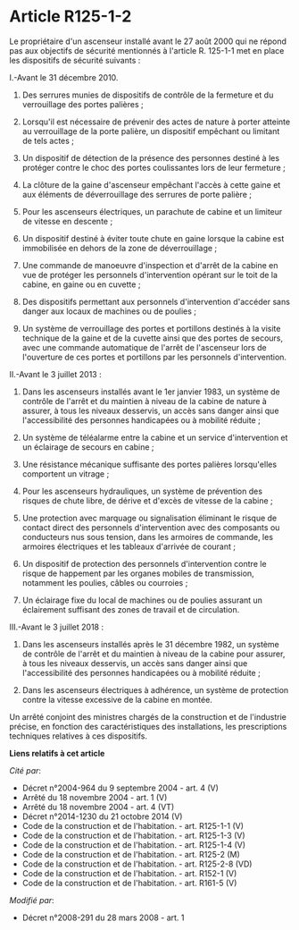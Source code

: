 # Article R125-1-2

Le propriétaire d'un ascenseur installé avant le 27 août 2000 qui ne répond pas aux objectifs de sécurité mentionnés à
l'article R. 125-1-1 met en place les dispositifs de sécurité suivants : 

I.-Avant le 31 décembre 2010. 

1. Des serrures munies de dispositifs de contrôle de la fermeture et du verrouillage des portes palières ; 

2. Lorsqu'il est nécessaire de prévenir des actes de nature à porter atteinte au verrouillage de la porte palière, un
dispositif empêchant ou limitant de tels actes ; 

3. Un dispositif de détection de la présence des personnes destiné à les protéger contre le choc des portes coulissantes lors
de leur fermeture ; 

4. La clôture de la gaine d'ascenseur empêchant l'accès à cette gaine et aux éléments de déverrouillage des serrures de porte
palière ; 

5. Pour les ascenseurs électriques, un parachute de cabine et un limiteur de vitesse en descente ; 

6. Un dispositif destiné à éviter toute chute en gaine lorsque la cabine est immobilisée en dehors de la zone de
déverrouillage ; 

7. Une commande de manoeuvre d'inspection et d'arrêt de la cabine en vue de protéger les personnels d'intervention opérant
sur le toit de la cabine, en gaine ou en cuvette ; 

8. Des dispositifs permettant aux personnels d'intervention d'accéder sans danger aux locaux de machines ou de poulies ; 

9. Un système de verrouillage des portes et portillons destinés à la visite technique de la gaine et de la cuvette ainsi que
des portes de secours, avec une commande automatique de l'arrêt de l'ascenseur lors de l'ouverture de ces portes et
portillons par les personnels d'intervention. 

II.-Avant le 3 juillet 2013 : 

1. Dans les ascenseurs installés avant le 1er janvier 1983, un système de contrôle de l'arrêt et du maintien à niveau de la
cabine de nature à assurer, à tous les niveaux desservis, un accès sans danger ainsi que l'accessibilité des personnes
handicapées ou à mobilité réduite ; 

2. Un système de téléalarme entre la cabine et un service d'intervention et un éclairage de secours en cabine ; 

3. Une résistance mécanique suffisante des portes palières lorsqu'elles comportent un vitrage ; 

4. Pour les ascenseurs hydrauliques, un système de prévention des risques de chute libre, de dérive et d'excès de vitesse de
la cabine ; 

5. Une protection avec marquage ou signalisation éliminant le risque de contact direct des personnels d'intervention avec des
composants ou conducteurs nus sous tension, dans les armoires de commande, les armoires électriques et les tableaux d'arrivée
de courant ; 

6. Un dispositif de protection des personnels d'intervention contre le risque de happement par les organes mobiles de
transmission, notamment les poulies, câbles ou courroies ; 

7. Un éclairage fixe du local de machines ou de poulies assurant un éclairement suffisant des zones de travail et de
circulation. 

III.-Avant le 3 juillet 2018 : 

1. Dans les ascenseurs installés après le 31 décembre 1982, un système de contrôle de l'arrêt et du maintien à niveau de la
cabine pour assurer, à tous les niveaux desservis, un accès sans danger ainsi que l'accessibilité des personnes handicapées
ou à mobilité réduite ; 

2. Dans les ascenseurs électriques à adhérence, un système de protection contre la vitesse excessive de la cabine en montée. 

Un arrêté conjoint des ministres chargés de la construction et de l'industrie précise, en fonction des caractéristiques des
installations, les prescriptions techniques relatives à ces dispositifs.

**Liens relatifs à cet article**

_Cité par_:

  - Décret n°2004-964 du 9 septembre 2004 - art. 4 (V)
  - Arrêté du 18 novembre 2004 - art. 1 (V)
  - Arrêté du 18 novembre 2004 - art. 4 (VT)
  - Décret n°2014-1230 du 21 octobre 2014 (V)
  - Code de la construction et de l'habitation. - art. R125-1-1 (V)
  - Code de la construction et de l'habitation. - art. R125-1-3 (V)
  - Code de la construction et de l'habitation. - art. R125-1-4 (V)
  - Code de la construction et de l'habitation. - art. R125-2 (M)
  - Code de la construction et de l'habitation. - art. R125-2-8 (VD)
  - Code de la construction et de l'habitation. - art. R152-1 (V)
  - Code de la construction et de l'habitation. - art. R161-5 (V)

_Modifié par_:

  - Décret n°2008-291 du 28 mars 2008 - art. 1
